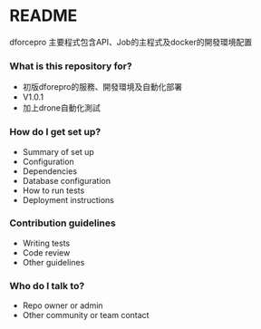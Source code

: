 # README #

dforcepro 主要程式包含API、Job的主程式及docker的開發環境配置 

### What is this repository for? ###

* 初版dforepro的服務、開發環境及自動化部署
* V1.0.1
* 加上drone自動化測試

### How do I get set up? ###

* Summary of set up
* Configuration
* Dependencies
* Database configuration
* How to run tests
* Deployment instructions

### Contribution guidelines ###

* Writing tests
* Code review
* Other guidelines

### Who do I talk to? ###

* Repo owner or admin
* Other community or team contact